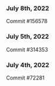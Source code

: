 ### July 8th, 2022

Commit #156578

### July 5th, 2022

Commit #314353


### July 4th, 2022

Commit #72281
